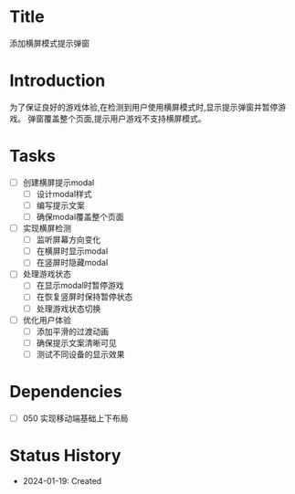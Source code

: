 # Title
添加横屏模式提示弹窗

# Introduction
为了保证良好的游戏体验,在检测到用户使用横屏模式时,显示提示弹窗并暂停游戏。
弹窗覆盖整个页面,提示用户游戏不支持横屏模式。

# Tasks
- [ ] 创建横屏提示modal
  - [ ] 设计modal样式
  - [ ] 编写提示文案
  - [ ] 确保modal覆盖整个页面
- [ ] 实现横屏检测
  - [ ] 监听屏幕方向变化
  - [ ] 在横屏时显示modal
  - [ ] 在竖屏时隐藏modal
- [ ] 处理游戏状态
  - [ ] 在显示modal时暂停游戏
  - [ ] 在恢复竖屏时保持暂停状态
  - [ ] 处理游戏状态切换
- [ ] 优化用户体验
  - [ ] 添加平滑的过渡动画
  - [ ] 确保提示文案清晰可见
  - [ ] 测试不同设备的显示效果

# Dependencies
- [ ] 050 实现移动端基础上下布局

# Status History
- 2024-01-19: Created
